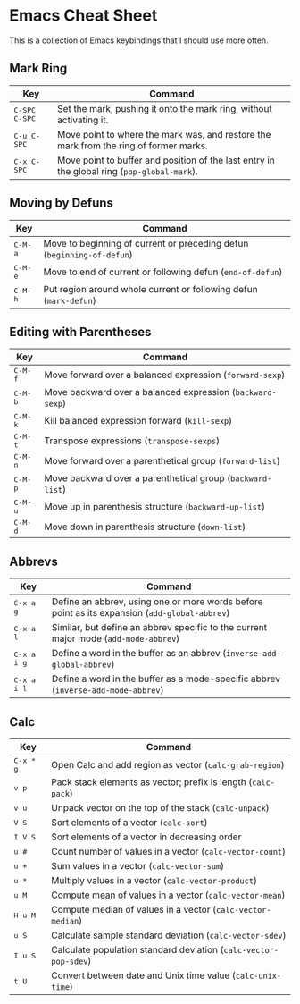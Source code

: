 # Emacs Cheat Sheet

This is a collection of Emacs keybindings that I should use more often.

## Mark Ring

Key                    | Command
-----------------------|--------------------------------------------------
<kbd>C-SPC C-SPC</kbd> | Set the mark, pushing it onto the mark ring, without activating it.
<kbd>C-u C-SPC</kbd>   | Move point to where the mark was, and restore the mark from the ring of former marks.
<kbd>C-x C-SPC</kbd>   | Move point to buffer and position of the last entry in the global ring (`pop-global-mark`).

## Moving by Defuns

Key              | Command
-----------------|--------------------------------------------------
<kbd>C-M-a</kbd> | Move to beginning of current or preceding defun (`beginning-of-defun`)
<kbd>C-M-e</kbd> | Move to end of current or following defun (`end-of-defun`)
<kbd>C-M-h</kbd> | Put region around whole current or following defun (`mark-defun`)

## Editing with Parentheses

Key              | Command
-----------------|--------------------------------------------------
<kbd>C-M-f</kbd> | Move forward over a balanced expression (`forward-sexp`)
<kbd>C-M-b</kbd> | Move backward over a balanced expression (`backward-sexp`)
<kbd>C-M-k</kbd> | Kill balanced expression forward (`kill-sexp`)
<kbd>C-M-t</kbd> | Transpose expressions (`transpose-sexps`)
<kbd>C-M-n</kbd> | Move forward over a parenthetical group (`forward-list`)
<kbd>C-M-p</kbd> | Move backward over a parenthetical group (`backward-list`)
<kbd>C-M-u</kbd> | Move up in parenthesis structure (`backward-up-list`)
<kbd>C-M-d</kbd> | Move down in parenthesis structure (`down-list`)

## Abbrevs

Key                  | Command
---------------------|-----------------------------------------------
<kbd>C-x a g</kbd>   | Define an abbrev, using one or more words before point as its expansion (`add-global-abbrev`)
<kbd>C-x a l</kbd>   | Similar, but define an abbrev specific to the current major mode (`add-mode-abbrev`)
<kbd>C-x a i g</kbd> | Define a word in the buffer as an abbrev (`inverse-add-global-abbrev`)
<kbd>C-x a i l</kbd> | Define a word in the buffer as a mode-specific abbrev  (`inverse-add-mode-abbrev`)

## Calc

Key                | Command
-------------------|-----------------------------------------------
<kbd>C-x * g</kbd> | Open Calc and add region as vector (`calc-grab-region`)
<kbd>v p</kbd>     | Pack stack elements as vector; prefix is length (`calc-pack`)
<kbd>v u</kbd>     | Unpack vector on the top of the stack (`calc-unpack`)
<kbd>V S</kbd>     | Sort elements of a vector (`calc-sort`)
<kbd>I V S</kbd>   | Sort elements of a vector in decreasing order
<kbd>u #</kbd>     | Count number of values in a vector (`calc-vector-count`)
<kbd>u +</kbd>     | Sum values in a vector (`calc-vector-sum`)
<kbd>u *</kbd>     | Multiply values in a vector (`calc-vector-product`)
<kbd>u M</kbd>     | Compute mean of values in a vector (`calc-vector-mean`)
<kbd>H u M</kbd>   | Compute median of values in a vector (`calc-vector-median`)
<kbd>u S</kbd>     | Calculate sample standard deviation (`calc-vector-sdev`)
<kbd>I u S</kbd>   | Calculate population standard deviation (`calc-vector-pop-sdev`)
<kbd>t U</kbd>     | Convert between date and Unix time value (`calc-unix-time`)
